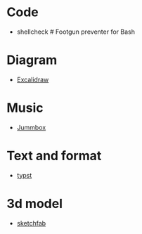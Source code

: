 # Code
* shellcheck # Footgun preventer for Bash

# Diagram
* [Excalidraw](https://excalidraw.com/)

# Music
* [Jummbox](https://jummbus.bitbucket.io/debug/)

# Text and format
* [typst](https://typst.app/)

# 3d model
* [sketchfab](https://sketchfab.com/)

